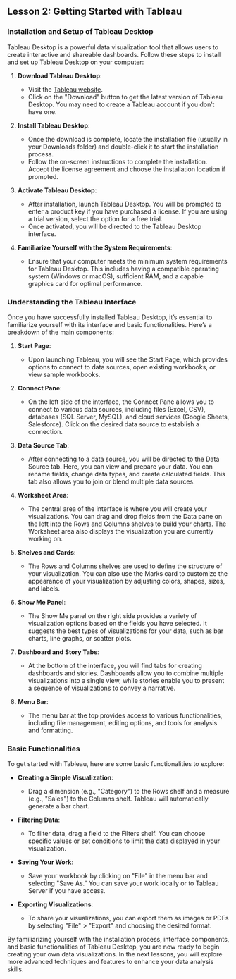 ## Lesson 2: Getting Started with Tableau

### Installation and Setup of Tableau Desktop

Tableau Desktop is a powerful data visualization tool that allows users to create interactive and shareable dashboards. Follow these steps to install and set up Tableau Desktop on your computer:

1. **Download Tableau Desktop**:
   - Visit the [Tableau website](https://www.tableau.com/products/desktop/download).
   - Click on the "Download" button to get the latest version of Tableau Desktop. You may need to create a Tableau account if you don’t have one.

2. **Install Tableau Desktop**:
   - Once the download is complete, locate the installation file (usually in your Downloads folder) and double-click it to start the installation process.
   - Follow the on-screen instructions to complete the installation. Accept the license agreement and choose the installation location if prompted.

3. **Activate Tableau Desktop**:
   - After installation, launch Tableau Desktop. You will be prompted to enter a product key if you have purchased a license. If you are using a trial version, select the option for a free trial.
   - Once activated, you will be directed to the Tableau Desktop interface.

4. **Familiarize Yourself with the System Requirements**:
   - Ensure that your computer meets the minimum system requirements for Tableau Desktop. This includes having a compatible operating system (Windows or macOS), sufficient RAM, and a capable graphics card for optimal performance.

### Understanding the Tableau Interface

Once you have successfully installed Tableau Desktop, it’s essential to familiarize yourself with its interface and basic functionalities. Here’s a breakdown of the main components:

1. **Start Page**:
   - Upon launching Tableau, you will see the Start Page, which provides options to connect to data sources, open existing workbooks, or view sample workbooks. 

2. **Connect Pane**:
   - On the left side of the interface, the Connect Pane allows you to connect to various data sources, including files (Excel, CSV), databases (SQL Server, MySQL), and cloud services (Google Sheets, Salesforce). Click on the desired data source to establish a connection.

3. **Data Source Tab**:
   - After connecting to a data source, you will be directed to the Data Source tab. Here, you can view and prepare your data. You can rename fields, change data types, and create calculated fields. This tab also allows you to join or blend multiple data sources.

4. **Worksheet Area**:
   - The central area of the interface is where you will create your visualizations. You can drag and drop fields from the Data pane on the left into the Rows and Columns shelves to build your charts. The Worksheet area also displays the visualization you are currently working on.

5. **Shelves and Cards**:
   - The Rows and Columns shelves are used to define the structure of your visualization. You can also use the Marks card to customize the appearance of your visualization by adjusting colors, shapes, sizes, and labels.

6. **Show Me Panel**:
   - The Show Me panel on the right side provides a variety of visualization options based on the fields you have selected. It suggests the best types of visualizations for your data, such as bar charts, line graphs, or scatter plots.

7. **Dashboard and Story Tabs**:
   - At the bottom of the interface, you will find tabs for creating dashboards and stories. Dashboards allow you to combine multiple visualizations into a single view, while stories enable you to present a sequence of visualizations to convey a narrative.

8. **Menu Bar**:
   - The menu bar at the top provides access to various functionalities, including file management, editing options, and tools for analysis and formatting.

### Basic Functionalities

To get started with Tableau, here are some basic functionalities to explore:

- **Creating a Simple Visualization**:
  - Drag a dimension (e.g., "Category") to the Rows shelf and a measure (e.g., "Sales") to the Columns shelf. Tableau will automatically generate a bar chart.

- **Filtering Data**:
  - To filter data, drag a field to the Filters shelf. You can choose specific values or set conditions to limit the data displayed in your visualization.

- **Saving Your Work**:
  - Save your workbook by clicking on "File" in the menu bar and selecting "Save As." You can save your work locally or to Tableau Server if you have access.

- **Exporting Visualizations**:
  - To share your visualizations, you can export them as images or PDFs by selecting "File" > "Export" and choosing the desired format.

By familiarizing yourself with the installation process, interface components, and basic functionalities of Tableau Desktop, you are now ready to begin creating your own data visualizations. In the next lessons, you will explore more advanced techniques and features to enhance your data analysis skills.